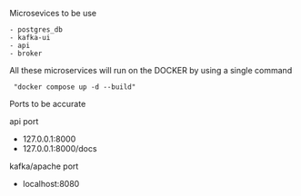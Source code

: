 Microsevices to be use

    - postgres_db
    - kafka-ui
    - api
    - broker

    
All these microservices will run on the DOCKER by using a single command

     "docker compose up -d --build"
     
Ports to be accurate

   api port
   
   - 127.0.0.1:8000
   - 127.0.0.1:8000/docs

   kafka/apache port

   - localhost:8080  
